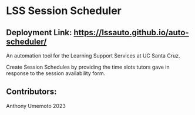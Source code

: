 # LSS Session Scheduler

## Deployment Link: https://lssauto.github.io/auto-scheduler/

An automation tool for the Learning Support Services at UC Santa Cruz.

Create Session Schedules by providing the time slots tutors gave in response to the session availability form.

## Contributors:

Anthony Umemoto 2023